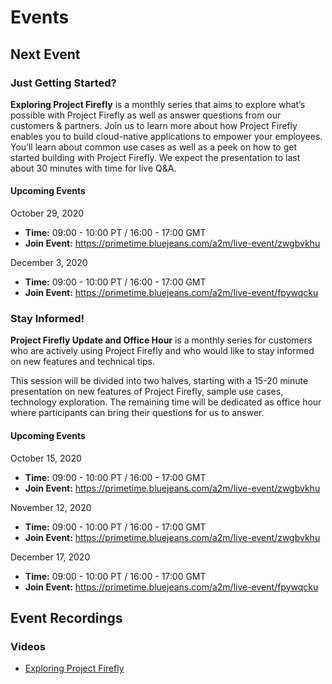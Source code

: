 # Events

## Next Event

### Just Getting Started?

**Exploring Project Firefly** is a monthly series that aims to explore what’s possible with Project Firefly as well as answer questions from our customers & partners. Join us to learn more about how Project Firefly enables you to build cloud-native applications to empower your employees. You’ll learn about common use cases as well as a peek on how to get started building with Project Firefly. We expect the presentation to last about 30 minutes with time for live Q&A.

#### Upcoming Events

October 29, 2020 
- **Time:** 09:00 - 10:00 PT / 16:00 - 17:00 GMT
- **Join Event:** https://primetime.bluejeans.com/a2m/live-event/zwgbvkhu

December 3, 2020 
- **Time:** 09:00 - 10:00 PT / 16:00 - 17:00 GMT
- **Join Event:** https://primetime.bluejeans.com/a2m/live-event/fpywqcku


### Stay Informed!

**Project Firefly Update and Office Hour** is a monthly series for customers who are actively using Project Firefly and who would like to stay informed on new features and technical tips. 

This session will be divided into two halves, starting with a 15-20 minute presentation on new features of Project Firefly, sample use cases, technology exploration. The remaining time will be dedicated as office hour where participants can bring their questions for us to answer.

#### Upcoming Events

October 15, 2020 
- **Time:** 09:00 - 10:00 PT / 16:00 - 17:00 GMT
- **Join Event:** https://primetime.bluejeans.com/a2m/live-event/zwgbvkhu

November 12, 2020 
- **Time:** 09:00 - 10:00 PT / 16:00 - 17:00 GMT
- **Join Event:** https://primetime.bluejeans.com/a2m/live-event/zwgbvkhu

December 17, 2020 
- **Time:** 09:00 - 10:00 PT / 16:00 - 17:00 GMT
- **Join Event:** https://primetime.bluejeans.com/a2m/live-event/fpywqcku


## Event Recordings

### Videos

* [Exploring Project Firefly](https://youtu.be/kd2i50J9MZI)
